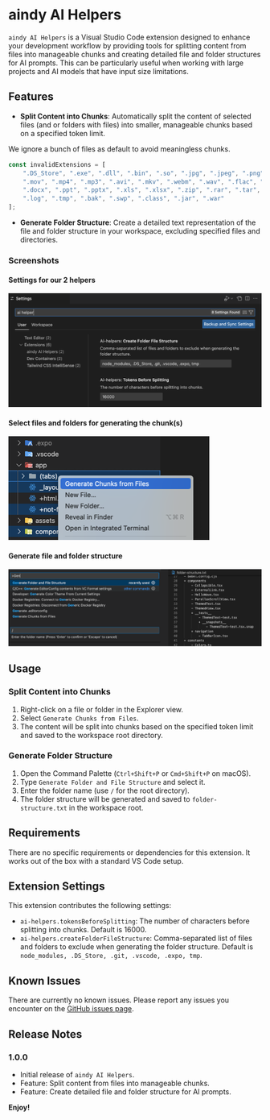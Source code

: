 # aindy AI Helpers

`aindy AI Helpers` is a Visual Studio Code extension designed to enhance your development workflow by providing tools for splitting content from files into manageable chunks and creating detailed file and folder structures for AI prompts. This can be particularly useful when working with large projects and AI models that have input size limitations.

## Features

- **Split Content into Chunks**: Automatically split the content of selected files (and or folders with files) into smaller, manageable chunks based on a specified token limit.

We ignore a bunch of files as default to avoid meaningless chunks.

```javascript
const invalidExtensions = [
    ".DS_Store", ".exe", ".dll", ".bin", ".so", ".jpg", ".jpeg", ".png", ".gif", ".ico", ".svg",
    ".mov", ".mp4", ".mp3", ".avi", ".mkv", ".webm", ".wav", ".flac", ".ogg", ".pdf", ".doc",
    ".docx", ".ppt", ".pptx", ".xls", ".xlsx", ".zip", ".rar", ".tar", ".gz", ".7z", ".iso",
    ".log", ".tmp", ".bak", ".swp", ".class", ".jar", ".war"
];
```

- **Generate Folder Structure**: Create a detailed text representation of the file and folder structure in your workspace, excluding specified files and directories.

### Screenshots

#### Settings for our 2 helpers
<img src="https://raw.githubusercontent.com/aindy-eu/vscode-ai-helpers/main/images/settings.png" alt="Settings" width="600"/>


#### Select files and folders for generating the chunk(s)
<img src="https://raw.githubusercontent.com/aindy-eu/vscode-ai-helpers/main/images/split-content.png" alt="Split content into chunks" width="400"/>

#### Generate file and folder structure
<img src="https://raw.githubusercontent.com/aindy-eu/vscode-ai-helpers/main/images/folder-structure.png" alt="Generate file and folder structure" width="600"/>

## Usage

### Split Content into Chunks
1. Right-click on a file or folder in the Explorer view.
2. Select `Generate Chunks from Files`.
3. The content will be split into chunks based on the specified token limit and saved to the workspace root directory.

### Generate Folder Structure
1. Open the Command Palette (`Ctrl+Shift+P` or `Cmd+Shift+P` on macOS).
2. Type `Generate Folder and File Structure` and select it.
3. Enter the folder name (use `/` for the root directory).
4. The folder structure will be generated and saved to `folder-structure.txt` in the workspace root.


## Requirements

There are no specific requirements or dependencies for this extension. It works out of the box with a standard VS Code setup.

## Extension Settings

This extension contributes the following settings:

- `ai-helpers.tokensBeforeSplitting`: The number of characters before splitting into chunks. Default is 16000.
- `ai-helpers.createFolderFileStructure`: Comma-separated list of files and folders to exclude when generating the folder structure. Default is `node_modules, .DS_Store, .git, .vscode, .expo, tmp`.

## Known Issues

There are currently no known issues. Please report any issues you encounter on the [GitHub issues page](https://github.com/aindy-eu/vscode-ai-helpers/issues).

## Release Notes

### 1.0.0

- Initial release of `aindy AI Helpers`.
- Feature: Split content from files into manageable chunks.
- Feature: Create detailed file and folder structure for AI prompts.


**Enjoy!**
